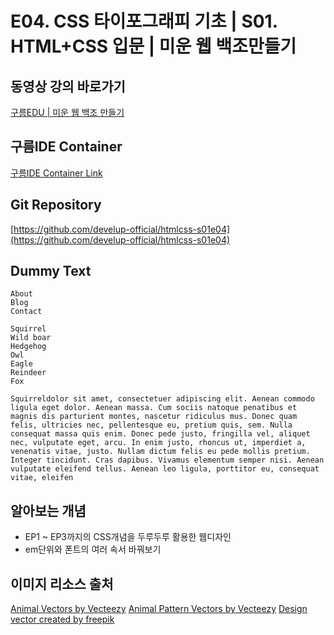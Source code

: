 #  E04. CSS 타이포그래피 기초 | S01. HTML+CSS 입문 | 미운 웹 백조만들기

## 동영상 강의 바로가기
[구름EDU | 미운 웹 백조 만들기](https://edu.goorm.io/learn/lecture/16783/%EB%AF%B8%EC%9A%B4-%EC%9B%B9-%EB%B0%B1%EC%A1%B0-%EB%A7%8C%EB%93%A4%EA%B8%B0-html-css)

## 구름IDE Container
[구름IDE Container Link](https://goor.me/E5efv)

## Git Repository
[https://github.com/develup-official/htmlcss-s01e04](https://github.com/develup-official/htmlcss-s01e04)

## Dummy Text
```
About
Blog
Contact

Squirrel
Wild boar
Hedgehog
Owl
Eagle
Reindeer
Fox

Squirreldolor sit amet, consectetuer adipiscing elit. Aenean commodo ligula eget dolor. Aenean massa. Cum sociis natoque penatibus et magnis dis parturient montes, nascetur ridiculus mus. Donec quam felis, ultricies nec, pellentesque eu, pretium quis, sem. Nulla consequat massa quis enim. Donec pede justo, fringilla vel, aliquet nec, vulputate eget, arcu. In enim justo, rhoncus ut, imperdiet a, venenatis vitae, justo. Nullam dictum felis eu pede mollis pretium. Integer tincidunt. Cras dapibus. Vivamus elementum semper nisi. Aenean vulputate eleifend tellus. Aenean leo ligula, porttitor eu, consequat vitae, eleifen
```

## 알아보는 개념
- EP1 ~ EP3까지의 CSS개념을 두루두루 활용한 웹디자인
- em단위와 폰트의 여러 속서 바꿔보기


## 이미지 리소스 출처
[Animal Vectors by Vecteezy](https://www.vecteezy.com/free-vector/animal)
[Animal Pattern Vectors by Vecteezy](https://www.vecteezy.com/free-vector/animal-pattern)
[Design vector created by freepik](https://www.freepik.com/free-photos-vectors/design)
